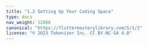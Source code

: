```yaml
---
title: "1.2 Setting Up Your Coding Space"
type: docs
nav_weight: 12000
canonical: "https://fluttermasterylibrary.com/5/1/2"
license: "© 2023 Tokenizer Inc. CC BY-NC-SA 4.0"
---
```

